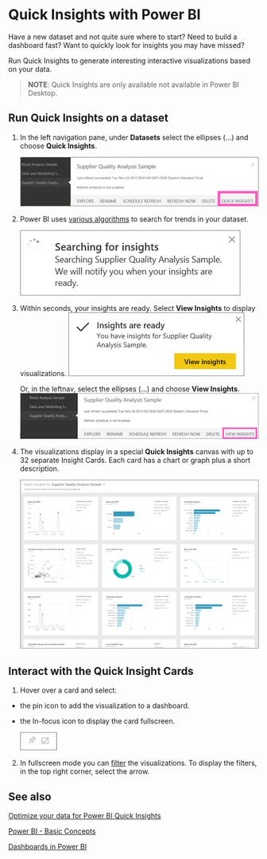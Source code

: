 ﻿<properties
   pageTitle="Quick Insights in Power BI"
   description="Quick Insights with Power BI."
   services="powerbi"
   documentationCenter=""
   authors="mihart"
   manager="mblythe"
   editor=""
   tags=""/>

<tags
   ms.service="powerbi"
   ms.devlang="NA"
   ms.topic="article"
   ms.tgt_pltfrm="NA"
   ms.workload="powerbi"
   ms.date="02/24/2016"
   ms.author="mihart"/>


# Quick Insights with Power BI

Have a new dataset and not quite sure where to start?  Need to build a dashboard fast?  Want to quickly look for insights you may have missed?

Run Quick Insights to generate interesting interactive visualizations based on your data.  

>**NOTE**: Quick Insights are only available not available in Power BI Desktop.

## Run Quick Insights on a dataset

1. In the left navigation pane, under **Datasets** select the ellipses (...) and choose **Quick Insights**.

    ![](media/powerbi-service-auto-insights/PBI_AutoInsightsEllipsesl.png)

2. Power BI uses [various algorithms](powerbi-service-auto-insights-types.md) to search for trends in your dataset.

    ![](media/powerbi-service-auto-insights/PBI_AutoInsightsSearching.png)

3. Within seconds, your insights are ready.  Select **View Insights** to display visualizations.
![](media/powerbi-service-auto-insights/PBI_AutoInsightSuccess.png)

    Or, in the leftnav, select the ellipses (...) and choose **View Insights**.
    ![](media/powerbi-service-auto-insights/PBI_AutoInsightsEllipsesView.png)

4. The visualizations display in a special **Quick Insights** canvas with up to 32 separate Insight Cards. Each card has a chart or graph plus a short description.

    ![](media/powerbi-service-auto-insights/PBI_AutoInsightsMore.png)

## Interact with the Quick Insight Cards

1. Hover over a card and select:

  - the pin icon to add the visualization to a dashboard.

  - the In-focus icon to display the card fullscreen.

      ![](media/powerbi-service-auto-insights/PBI_hover.png)

2. In fullscreen mode you can [filter](powerbi-service-interact-with-a-report-in-reading-view.md) the visualizations.  To display the filters, in the top right corner, select the arrow.


## See also

[Optimize your data for Power BI Quick Insights](powerbi-service-auto-insights-optimize.md)

[Power BI - Basic Concepts](powerbi-service-basic-concepts.md)

[Dashboards in Power BI](powerbi-service-dashboards.md)
